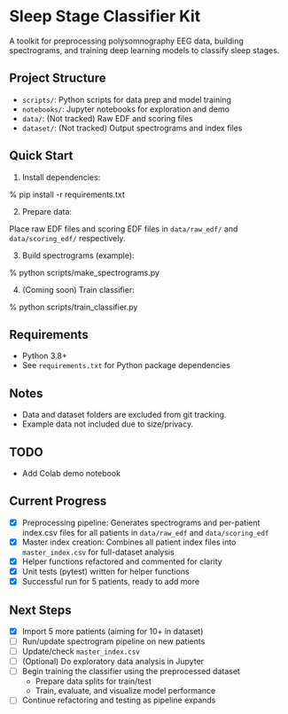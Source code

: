 # Sleep Stage Classifier Kit

A toolkit for preprocessing polysomnography EEG data, building spectrograms, and training deep learning models to classify sleep stages.

## Project Structure

- `scripts/`: Python scripts for data prep and model training
- `notebooks/`: Jupyter notebooks for exploration and demo
- `data/`: (Not tracked) Raw EDF and scoring files
- `dataset/`: (Not tracked) Output spectrograms and index files

## Quick Start

1. Install dependencies: 

% pip install -r requirements.txt

2. Prepare data:

Place raw EDF files and scoring EDF files in `data/raw_edf/` and `data/scoring_edf/` respectively.

3. Build spectrograms (example):

% python scripts/make_spectrograms.py

4. (Coming soon) Train classifier:

% python scripts/train_classifier.py

## Requirements

- Python 3.8+
- See `requirements.txt` for Python package dependencies

## Notes

- Data and dataset folders are excluded from git tracking.
- Example data not included due to size/privacy.

## TODO

- Add Colab demo notebook

## Current Progress

- [x] Preprocessing pipeline: Generates spectrograms and per-patient index.csv files for all patients in `data/raw_edf` and `data/scoring_edf`
- [x] Master index creation: Combines all patient index files into `master_index.csv` for full-dataset analysis
- [x] Helper functions refactored and commented for clarity
- [x] Unit tests (pytest) written for helper functions
- [x] Successful run for 5 patients, ready to add more

## Next Steps

- [x] Import 5 more patients (aiming for 10+ in dataset)
- [ ] Run/update spectrogram pipeline on new patients
- [ ] Update/check `master_index.csv`
- [ ] (Optional) Do exploratory data analysis in Jupyter
- [ ] Begin training the classifier using the preprocessed dataset
    - Prepare data splits for train/test
    - Train, evaluate, and visualize model performance
- [ ] Continue refactoring and testing as pipeline expands